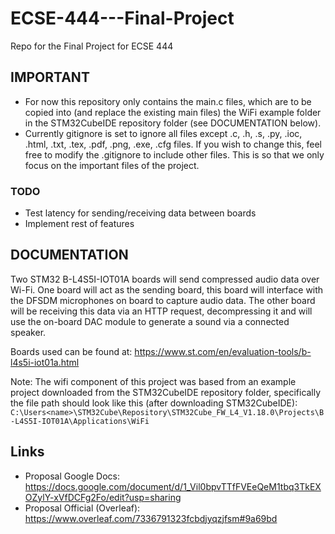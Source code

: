 # ECSE-444---Final-Project 
Repo for the Final Project for ECSE 444

## IMPORTANT
- For now this repository only contains the main.c files, which are to be copied into (and replace the existing main files) the WiFi example folder in the STM32CubeIDE repository folder (see DOCUMENTATION below).
- Currently gitignore is set to ignore all files except .c, .h, .s, .py, .ioc, .html, .txt, .tex, .pdf, .png, .exe, .cfg files. If you wish to change this, feel free to modify the .gitignore to include other files. This is so that we only focus on the important files of the project.

### TODO
- Test latency for sending/receiving data between boards
- Implement rest of features

## DOCUMENTATION

Two STM32 B-L4S5I-IOT01A boards will send compressed audio data over Wi-Fi. One board will act as the sending board, this board will interface with the DFSDM microphones on board to capture audio data. The other board will be receiving this data via an HTTP request, decompressing it and will use the on-board DAC module to generate a sound via a connected speaker. 


Boards used can be found at: https://www.st.com/en/evaluation-tools/b-l4s5i-iot01a.html


Note: The wifi component of this project was based from an example project downloaded from the STM32CubeIDE repository folder, specifically the file path should look like this (after downloading STM32CubeIDE): `C:\Users<name>\STM32Cube\Repository\STM32Cube_FW_L4_V1.18.0\Projects\B-L4S5I-IOT01A\Applications\WiFi`

## Links
- Proposal Google Docs: https://docs.google.com/document/d/1_Vil0bpvTTfFVEeQeM1tbq3TkEXOZylY-xVfDCFg2Fo/edit?usp=sharing
- Proposal Official (Overleaf): https://www.overleaf.com/7336791323fcbdjyqzjfsm#9a69bd

